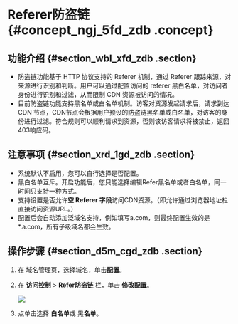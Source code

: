 # Referer防盗链 {#concept_ngj_5fd_zdb .concept}

## 功能介绍 {#section_wbl_xfd_zdb .section}

-   防盗链功能基于 HTTP 协议支持的 Referer 机制，通过 Referer 跟踪来源，对来源进行识别和判断。用户可以通过配置访问的 referer 黑白名单，对访问者身份进行识别和过滤，从而限制 CDN 资源被访问的情况。
-   目前防盗链功能支持黑名单或白名单机制。访客对资源发起请求后，请求到达 CDN 节点，CDN节点会根据用户预设的防盗链黑名单或白名单，对访客的身份进行过滤。符合规则可以顺利请求到资源，否则该访客请求将被禁止，返回403响应码。

## 注意事项 {#section_xrd_1gd_zdb .section}

-   系统默认不启用，您可以自行选择是否配置。
-   黑白名单互斥。开启功能后，您只能选择编辑Refer黑名单或者白名单，同一时间只支持一种方式。
-   支持设置是否允许**空 Referer 字段**访问CDN资源。（即允许通过浏览器地址栏直接访问资源URL。）
-   配置后会自动添加泛域名支持，例如填写a.com，则最终配置生效的是\*.a.com，所有子级域名都会生效。

## 操作步骤 {#section_d5m_cgd_zdb .section}

1.  在 域名管理页，选择域名，单击**配置**。
2.  在 **访问控制** \> **Refer防盗链** 栏，单击 **修改配置**。

    ![](http://static-aliyun-doc.oss-cn-hangzhou.aliyuncs.com/assets/img/13475/4606_zh-CN.png)

3.  点单击选择 **白名单**或 黑**名单**。

